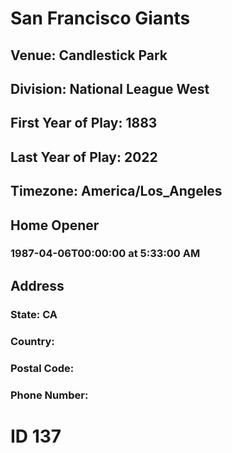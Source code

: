 # San Francisco Giants
## Venue: Candlestick Park
## Division: National League West
## First Year of Play: 1883
## Last Year of Play: 2022
## Timezone: America/Los_Angeles
## Home Opener
### 1987-04-06T00:00:00 at 5:33:00 AM
## Address
### 
### State: CA
### Country: 
### Postal Code: 
### Phone Number: 
# ID 137